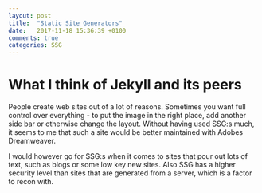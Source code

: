 ```yaml
---
layout: post
title:  "Static Site Generators"
date:   2017-11-18 15:36:39 +0100
comments: true
categories: SSG
---
```

# What I think of Jekyll and its peers

People create web sites out of a lot of reasons. Sometimes you want full control over everything - to 
put the image in the right place, add another side bar or otherwise change the layout. Without having used 
SSG:s much, it seems to me that such a site would be better maintained with Adobes Dreamweaver. 

I would however go for SSG:s when it comes to sites that pour out lots of text, such as blogs or
some low key new sites. Also SSG has a higher security level than sites that are generated from 
a server, which is a factor to recon with.
